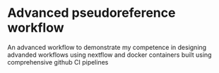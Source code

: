# Advanced pseudoreference workflow
An advanced workflow to demonstrate my competence in designing advanded workflows using nextflow and docker containers built using comprehensive github CI pipelines
